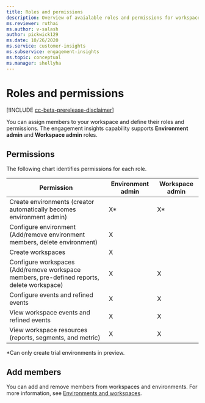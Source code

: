 ```yaml
---
title: Roles and permissions
description: Overview of avaialable roles and permissions for workspace members. 
ms.reviewer: ruthai
ms.author: v-salash
author: pickwick129
ms.date: 10/26/2020
ms.service: customer-insights
ms.subservice: engagement-insights 
ms.topic: conceptual
ms.manager: shellyha
---
```


# Roles and permissions

[!INCLUDE [cc-beta-prerelease-disclaimer](includes/cc-beta-prerelease-disclaimer.md)]

You can assign members to your workspace and define their roles and permissions. The engagement insights capability supports **Environment admin** and **Workspace admin** roles.


## Permissions
  
The following chart identifies permissions for each role. 

| Permission | Environment admin | Workspace admin |
|--|--|--|
| Create environments (creator automatically becomes environment admin) | X* | X* |  |
| Configure environment (Add/remove environment members, delete environment) | X |  |  |
| Create workspaces | X |  |  |
| Configure workspaces (Add/remove workspace members, pre-defined reports, delete workspace) | X | X |  |
| Configure events and refined events | X | X |
| View workspace events and refined events | X | X |
| View workspace resources (reports, segments, and metric)| X | X |

*Can only create trial environments in preview. 

## Add members

You can add and remove members from workspaces and environments. For more information, see [Environments and workspaces](manage-environments-workspaces.md).
